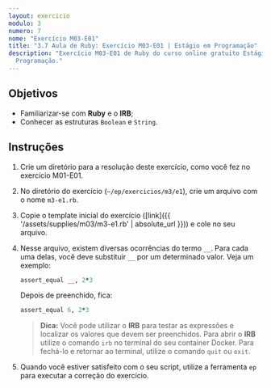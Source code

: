 ```yaml
---
layout: exercicio
modulo: 3
numero: 7
nome: "Exercício M03-E01"
title: "3.7 Aula de Ruby: Exercício M03-E01 | Estágio em Programação"
description: "Exercício M03-E01 de Ruby do curso online gratuito Estágio em
  Programação."
---
```


## Objetivos

- Familiarizar-se com **Ruby** e o **IRB**;
- Conhecer as estruturas `Boolean` e `String`.

## Instruções

1. Crie um diretório para a resolução deste exercício, como você fez no
exercício M01-E01.

2. No diretório do exercício (`~/ep/exercicios/m3/e1`), crie um
arquivo com o nome `m3-e1.rb`.

3. Copie o template inicial do exercício
([link]({{ '/assets/supplies/m03/m3-e1.rb' | absolute_url }})) e cole no seu
arquivo.

4. Nesse arquivo, existem diversas ocorrências do termo `__`. Para cada uma
delas, você deve substituir `__` por um determinado valor. Veja um exemplo:

    ```ruby
    assert_equal __, 2*3
    ```

    Depois de preenchido, fica:

    ```ruby
    assert_equal 6, 2*3
    ```

    > **Dica:** Você pode utilizar o **IRB** para testar as expressões e
    > localizar os valores que devem ser preenchidos. Para abrir o **IRB**
    > utilize o comando `irb` no terminal do seu container Docker. Para fechá-lo
    > e retornar ao terminal, utilize o comando `quit` ou `exit`.

5. Quando você estiver satisfeito com o seu script, utilize a ferramenta `ep`
para executar a correção do exercício.
